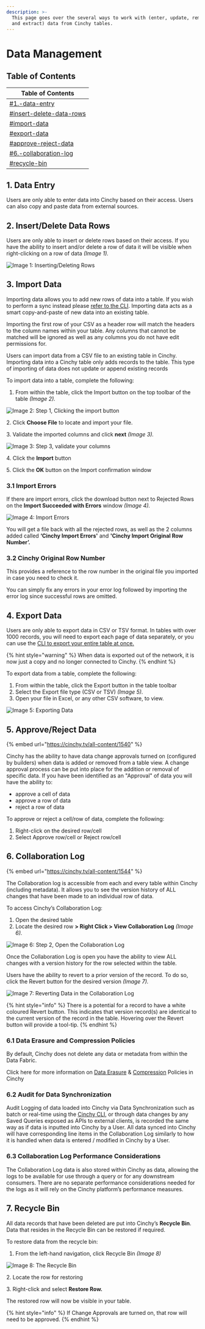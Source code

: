 ```yaml
---
description: >-
  This page goes over the several ways to work with (enter, update, remove, load
  and extract) data from Cinchy tables.
---
```


# Data Management

## Table of Contents <a href="#data-entry" id="data-entry"></a>

| Table of Contents                                                                |
| -------------------------------------------------------------------------------- |
| [#1.-data-entry](data-management.md#1.-data-entry "mention")                     |
| [#insert-delete-data-rows](data-management.md#insert-delete-data-rows "mention") |
| [#import-data](data-management.md#import-data "mention")                         |
| [#export-data](data-management.md#export-data "mention")                         |
| [#approve-reject-data](data-management.md#approve-reject-data "mention")         |
| [#6.-collaboration-log](data-management.md#6.-collaboration-log "mention")       |
| [#recycle-bin](data-management.md#recycle-bin "mention")                         |

## 1. Data Entry

Users are only able to enter data into Cinchy based on their access. Users can also copy and paste data from external sources.

## 2. Insert/Delete Data Rows <a href="#insert-delete-data-rows" id="insert-delete-data-rows"></a>

Users are only able to insert or delete rows based on their access. If you have the ability to insert and/or delete a row of data it will be visible when right-clicking on a row of data _(Image 1)._

![Image 1: Inserting/Deleting Rows](<../../.gitbook/assets/image (607).png>)

## 3. Import Data <a href="#import-data" id="import-data"></a>

Importing data allows you to add new rows of data into a table. If you wish to perform a sync instead please [refer to the CLI](../../data-syncs/cli-commands-list.md). Importing data acts as a smart copy-and-paste of new data into an existing table.

Importing the first row of your CSV as a header row will match the headers to the column names within your table. Any columns that cannot be matched will be ignored as well as any columns you do not have edit permissions for.

Users can import data from a CSV file to an existing table in Cinchy. Importing data into a Cinchy table only adds records to the table. This type of importing of data does not update or append existing records

To import data into a table, complete the following:

1. From within the table, click the Import button on the top toolbar of the table _(Image 2)._

![Image 2: Step 1, Clicking the import button](<../../.gitbook/assets/image (616).png>)

2\. Click **Choose File** to locate and import your file.

3\. Validate the imported columns and click **next** _(Image 3)._

![Image 3: Step 3, validate your columns](<../../.gitbook/assets/image (29).png>)

4\. Click the **Import** button

5\. Click the **OK** button on the Import confirmation window

### 3.1 Import Errors <a href="#import-errors" id="import-errors"></a>

If there are import errors, click the download button next to Rejected Rows on the **Import Succeeded with Errors** window _(Image 4)._

![Image 4: Import Errors](<../../.gitbook/assets/image (184).png>)

You will get a file back with all the rejected rows, as well as the 2 columns added called **‘Cinchy Import Errors'** and **'Cinchy Import Original Row Number’.**

### 3.2 Cinchy Original Row Number

This provides a reference to the row number in the original file you imported in case you need to check it.

You can simply fix any errors in your error log followed by importing the error log since successful rows are omitted.

## 4. Export Data <a href="#export-data" id="export-data"></a>

Users are only able to export data in CSV or TSV format. In tables with over 1000 records, you will need to export each page of data separately, or you can use the [CLI to export your entire table at once.](../../data-syncs/cli-commands-list.md)

{% hint style="warning" %}
When data is exported out of the network, it is now just a copy and no longer connected to Cinchy.
{% endhint %}

To export data from a table, complete the following:

1. From within the table, click the Export button in the table toolbar
2. Select the Export file type (CSV or TSV) _(Image 5)._
3. Open your file in Excel, or any other CSV software, to view.

![Image 5: Exporting Data](<../../.gitbook/assets/image (245).png>)

## 5. Approve/Reject  Data <a href="#approve-reject-data" id="approve-reject-data"></a>

{% embed url="https://cinchy.tv/all-content/1540" %}

Cinchy has the ability to have data change approvals turned on (configured by builders) when data is added or removed from a table view. A change approval process can be put into place for the addition or removal of specific data. If you have been identified as an "Approval" of data you will have the ability to:

* approve a cell of data&#x20;
* approve a row of data&#x20;
* reject a row of data

To approve or reject a cell/row of data, complete the following:

1. Right-click on the desired row/cell
2. Select Approve row/cell or Reject row/cell

## 6. Collaboration Log

{% embed url="https://cinchy.tv/all-content/1544" %}

The Collaboration log is accessible from each and every table within Cinchy (including metadata). It allows you to see the version history of ALL changes that have been made to an individual row of data.

To access Cinchy’s Collaboration Log:

1. Open the desired table
2. Locate the desired row **> Right Click > View Collaboration Log** _(Image 6)._

![Image 6: Step 2, Open the Collaboration Log](<../../.gitbook/assets/image (33).png>)

Once the Collaboration Log is open you have the ability to view ALL changes with a version history for the row selected within the table.

Users have the ability to revert to a prior version of the record. To do so, click the Revert button for the desired version _(Image 7)._

![Image 7: Reverting Data in the Collaboration Log](<../../.gitbook/assets/image (145).png>)

{% hint style="info" %}
There is a potential for a record to have a white coloured Revert button. This indicates that version record(s) are identical to the current version of the record in the table. Hovering over the Revert button will provide a tool-tip.
{% endhint %}

### 6.1 Data Erasure and Compression Policies

By default, Cinchy does not delete any data or metadata from within the Data Fabric.

Click here for more information on [Data Erasure](../builder-guides/creating-tables/data-controls/data-erasure.md) & [Compression](../builder-guides/creating-tables/data-controls/data-compression.md) Policies in Cinchy

### 6.2 Audit for Data Synchronization

Audit Logging of data loaded into Cinchy via Data Synchronization such as batch or real-time using the [Cinchy CLI](../../data-syncs/cli-commands-list.md), or through data changes by any Saved Queries exposed as APIs to external clients, is recorded the same way as if data is inputted into Cinchy by a User. All data synced into Cinchy will have corresponding line items in the Collaboration Log similarly to how it is handled when data is entered / modified in Cinchy by a User.

### 6.3 Collaboration Log Performance Considerations

The Collaboration Log data is also stored within Cinchy as data, allowing the logs to be available for use through a query or for any downstream consumers. There are no separate performance considerations needed for the logs as it will rely on the Cinchy platform’s performance measures.

## 7. Recycle Bin <a href="#recycle-bin" id="recycle-bin"></a>

All data records that have been deleted are put into Cinchy’s **Recycle Bin**. Data that resides in the Recycle Bin can be restored if required.

To restore data from the recycle bin:

1. From the left-hand navigation, click Recycle Bin _(Image 8)_

![Image 8: The Recycle Bin](<../../.gitbook/assets/image (527).png>)

2\. Locate the row for restoring

3\. Right-click and select **Restore Row.**

The restored row will now be visible in your table. &#x20;

{% hint style="info" %}
If Change Approvals are turned on, that row will need to be approved.
{% endhint %}
